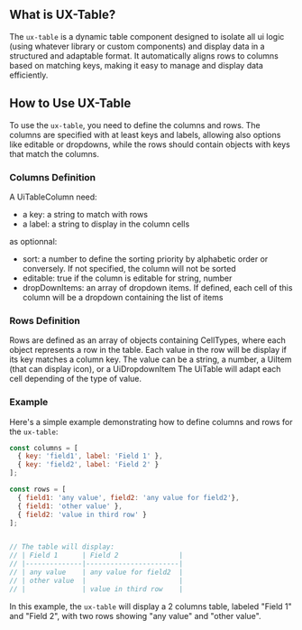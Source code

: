## What is UX-Table?

The `ux-table` is a dynamic table component designed to isolate all ui logic (using whatever library or custom components) and display data in a structured and adaptable format. It automatically aligns rows to columns based on matching keys, making it easy to manage and display data efficiently.

## How to Use UX-Table

To use the `ux-table`, you need to define the columns and rows. The columns are specified with at least keys and labels, allowing also options like editable or dropdowns, while the rows should contain objects with keys that match the columns.

### Columns Definition

A UiTableColumn need:
- a key: a string to match with rows 
- a label: a string to display in the column cells

as optionnal:
- sort: a number to define the sorting priority by alphabetic order or conversely. If not specified, the column will not be sorted 
- editable: true if the column is editable for string, number 
- dropDownItems: an array of dropdown items. If defined, each cell of this column will be a dropdown containing the list of items

### Rows Definition

Rows are defined as an array of objects containing CellTypes, where each object represents a row in the table. 
Each value in the row will be display if its key matches a column key.
The value can be a string, a number, a UiItem (that can display icon), or a UiDropdownItem
The UiTable will adapt each cell depending of the type of value.


### Example

Here's a simple example demonstrating how to define columns and rows for the `ux-table`:

```javascript
const columns = [
  { key: 'field1', label: 'Field 1' },
  { key: 'field2', label: 'Field 2' }
];

const rows = [
  { field1: 'any value', field2: 'any value for field2'},
  { field1: 'other value' },
  { field2: 'value in third row' }
];


// The table will display:
// | Field 1      | Field 2               |
// |--------------|-----------------------|
// | any value    | any value for field2  |
// | other value  |                       |
// |              | value in third row    |

```

In this example, the `ux-table` will display a 2 columns table, labeled "Field 1" and "Field 2", with two rows showing "any value" and "other value".
